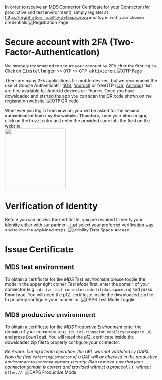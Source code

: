 In order to receive an MDS Connector Certificate for your Connector (for productive and test environment), simply register at https://registration.mobility-dataspace.eu and log in with your chosen credentials
![Registration Page](https://user-images.githubusercontent.com/91048868/177972442-17fbf300-a568-4ca3-a754-4d136f237deb.jpg "Registration Page")


# Secure account with 2FA (Two-Factor-Authentication)
We strongly recommend to secure your account by 2FA after the first log-in. Click on <kbd>Einstellungen</kbd> >> <kbd>OTP</kbd> >> <kbd>OTP aktivieren</kbd>.
![OTP Page](https://user-images.githubusercontent.com/91048868/177973115-1d49e203-bca0-45e6-890b-4874bb53dddd.jpg "OTP Page")

There are many 2FA applications for mobile devices, but we recommend the use of Google Authenticator ([iOS](https://apps.apple.com/de/app/google-authenticator/id388497605), [Android](https://play.google.com/store/apps/details?id=com.google.android.apps.authenticator2)) or freeOTP ([iOS](https://apps.apple.com/us/app/freeotp-authenticator/id872559395), [Android](https://play.google.com/store/apps/details?id=org.fedorahosted.freeotp&hl=de&gl=US)) that are free available for Android devices or iPhones. Once you have downloaded and started the app you can scan the QR code shown on the registration website.
![OTP QR code](https://user-images.githubusercontent.com/91048868/177973367-1f24a8cf-2ee9-4472-b8d3-aefeef9a5b7d.jpg "OTP QR code")

Whenever you log in from now on, you will be asked for the second authentication factor by the website. Therefore, open your chosen app, click on the truzzt entry and enter the provided code into the field on the website.  
<img src="https://user-images.githubusercontent.com/91048868/177973551-fcc8ee95-2f4c-4073-8bd7-2614295d79cc.jpg" width=200>


# Verification of Identity
Before you can access the certificate, you are required to verify your identity either with our partner – just select your preferred verification way and follow the explained steps.
![Mobility Data Space Access](https://user-images.githubusercontent.com/91048868/177973336-0bc022f4-fc8b-4d33-a7e3-77a02aa3dcca.jpg "Mobility Data Space Access")


# Issue Certificate

## MDS test environment
To obtain a certificate for the _MDS Test environment_ please toggle the mode in the upper right corner _Test Mode_ first, enter the domain of your connector (e.g. `ids.ivi-test-connector.mobilitydataspace.io`) and press <kbd>Download</kbd>. You will need the p12. certificate inside the downloaded zip file to properly configure your connector.
![DAPS Test Mode Toggle](https://user-images.githubusercontent.com/91048868/177973863-e4446960-1335-4db6-9ffd-6a526bc94aca.jpg "DAPS Test Mode Toggle")

## MDS productive environment
To obtain a certificate for the _MDS Productive Environment_ enter the domain of your connector (e.g. `ids.ivi-connector.mobilitydataspace.io`) and press <kbd>Download</kbd>. You will need the p12. certificate inside the downloaded zip file to properly configure your connector.

_Be Aware: During interim operation, the URL was not validated by DAPS. Now the field `referringConnector` of a DAT will be checked in the productive environment to increase system security. Please make sure that your connector domain is correct and provided without a protocol, i.e. without `https://`._
![DAPS Productive Mode](https://user-images.githubusercontent.com/91048868/177975021-4984a549-938e-47b0-b28c-bc517ad32cf2.jpg "DAPS Productive Mode")
